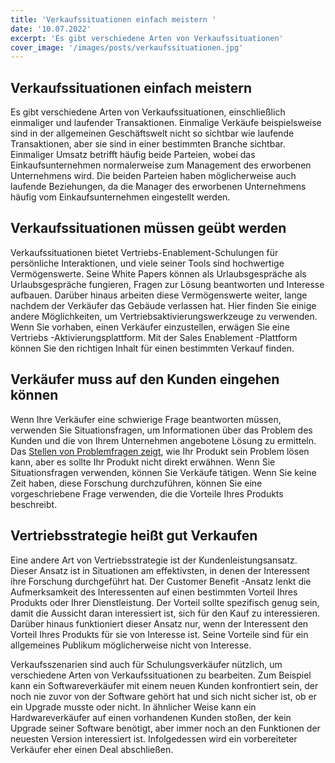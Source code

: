 ```yaml
---
title: 'Verkaufssituationen einfach meistern '
date: '10.07.2022'
excerpt: 'Es gibt verschiedene Arten von Verkaufssituationen'
cover_image: '/images/posts/verkaufssituationen.jpg'
---
```

## Verkaufssituationen einfach meistern

Es gibt verschiedene Arten von Verkaufssituationen, einschließlich einmaliger und laufender Transaktionen. Einmalige Verkäufe beispielsweise sind in der allgemeinen Geschäftswelt nicht so sichtbar wie laufende Transaktionen, aber sie sind in einer bestimmten Branche sichtbar. Einmaliger Umsatz betrifft häufig beide Parteien, wobei das Einkaufsunternehmen normalerweise zum Management des erworbenen Unternehmens wird. Die beiden Parteien haben möglicherweise auch laufende Beziehungen, da die Manager des erworbenen Unternehmens häufig vom Einkaufsunternehmen eingestellt werden.

## Verkaufssituationen müssen geübt werden

Verkaufssituationen bietet Vertriebs-Enablement-Schulungen für persönliche Interaktionen, und viele seiner Tools sind hochwertige Vermögenswerte. Seine White Papers können als Urlaubsgespräche als Urlaubsgespräche fungieren, Fragen zur Lösung beantworten und Interesse aufbauen. Darüber hinaus arbeiten diese Vermögenswerte weiter, lange nachdem der Verkäufer das Gebäude verlassen hat. Hier finden Sie einige andere Möglichkeiten, um Vertriebsaktivierungswerkzeuge zu verwenden. Wenn Sie vorhaben, einen Verkäufer einzustellen, erwägen Sie eine Vertriebs -Aktivierungsplattform. Mit der Sales Enablement -Plattform können Sie den richtigen Inhalt für einen bestimmten Verkauf finden.

## Verkäufer muss auf den Kunden eingehen können

Wenn Ihre Verkäufer eine schwierige Frage beantworten müssen, verwenden Sie Situationsfragen, um Informationen über das Problem des Kunden und die von Ihrem Unternehmen angebotene Lösung zu ermitteln. Das [Stellen von Problemfragen zeigt](https://www.verkaufstraining-vertriebsberatung.de/schwierige-situationen-im-verkaufsgesprach-meistern/), wie Ihr Produkt sein Problem lösen kann, aber es sollte Ihr Produkt nicht direkt erwähnen. Wenn Sie Situationsfragen verwenden, können Sie Verkäufe tätigen. Wenn Sie keine Zeit haben, diese Forschung durchzuführen, können Sie eine vorgeschriebene Frage verwenden, die die Vorteile Ihres Produkts beschreibt.

## Vertriebsstrategie heißt gut Verkaufen

Eine andere Art von Vertriebsstrategie ist der Kundenleistungsansatz. Dieser Ansatz ist in Situationen am effektivsten, in denen der Interessent ihre Forschung durchgeführt hat. Der Customer Benefit -Ansatz lenkt die Aufmerksamkeit des Interessenten auf einen bestimmten Vorteil Ihres Produkts oder Ihrer Dienstleistung. Der Vorteil sollte spezifisch genug sein, damit die Aussicht daran interessiert ist, sich für den Kauf zu interessieren. Darüber hinaus funktioniert dieser Ansatz nur, wenn der Interessent den Vorteil Ihres Produkts für sie von Interesse ist. Seine Vorteile sind für ein allgemeines Publikum möglicherweise nicht von Interesse.

Verkaufsszenarien sind auch für Schulungsverkäufer nützlich, um verschiedene Arten von Verkaufssituationen zu bearbeiten. Zum Beispiel kann ein Softwareverkäufer mit einem neuen Kunden konfrontiert sein, der noch nie zuvor von der Software gehört hat und sich nicht sicher ist, ob er ein Upgrade musste oder nicht. In ähnlicher Weise kann ein Hardwareverkäufer auf einen vorhandenen Kunden stoßen, der kein Upgrade seiner Software benötigt, aber immer noch an den Funktionen der neuesten Version interessiert ist. Infolgedessen wird ein vorbereiteter Verkäufer eher einen Deal abschließen.
